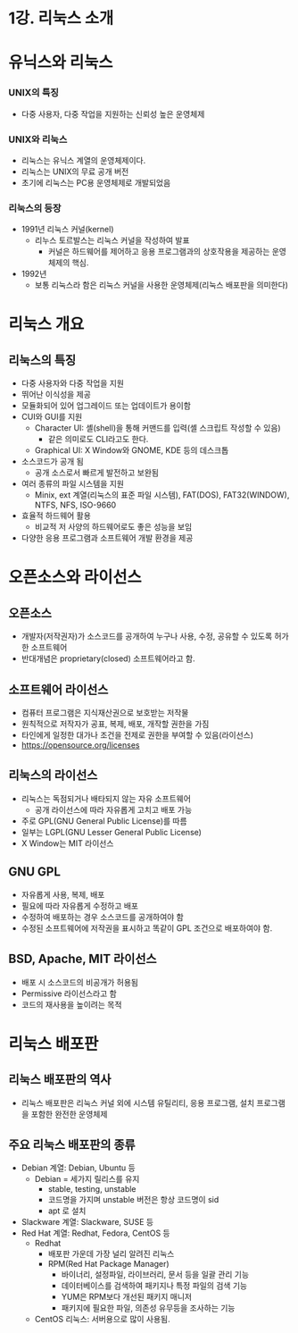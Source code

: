 # 1강. 리눅스 소개

# 유닉스와 리눅스

### UNIX의 특징

- 다중 사용자, 다중 작업을 지원하는 신뢰성 높은 운영체제

### UNIX와 리눅스

- 리눅스는 유닉스 계열의 운영체제이다.
- 리눅스는 UNIX의 무료 공개 버전
- 초기에 리눅스는 PC용 운영체제로 개발되었음

### 리눅스의 등장

- 1991년 리눅스 커널(kernel)
    - 리누스 토르발스는 리눅스 커널을 작성하여 발표
        - 커널은 하드웨어를 제어하고 응용 프로그램과의 상호작용을 제공하는 운영체제의 핵심.
- 1992년
    - 보통 리눅스라 함은 리눅스 커널을 사용한 운영체제(리눅스 배포판을 의미한다)

# 리눅스 개요

## 리눅스의 특징

- 다중 사용자와 다중 작업을 지원
- 뛰어난 이식성을 제공
- 모듈화되어 있어 업그레이드 또는 업데이트가 용이함
- CUI와 GUI를 지원
    - Character UI: 셸(shell)을 통해 커맨드를 입력(셸 스크립트 작성할 수 있음)
        - 같은 의미로도 CLI라고도 한다.
    - Graphical UI: X Window와 GNOME, KDE 등의 데스크톱
- 소스코드가 공개 됨
    - 공개 소스로서 빠르게 발전하고 보완됨
- 여러 종류의 파일 시스템을 지원
    - Minix, ext 계열(리눅스의 표준 파일 시스템), FAT(DOS), FAT32(WINDOW), NTFS, NFS, ISO-9660
- 효율적 하드웨어 활용
    - 비교적 저 사양의 하드웨어로도 좋은 성능을 보임
- 다양한 응용 프로그램과 소프트웨어 개발 환경을 제공

# 오픈소스와 라이선스

## 오픈소스

- 개발자(저작권자)가 소스코드를 공개하여 누구나 사용, 수정, 공유할 수 있도록 허가한 소프트웨어
- 반대개념은 proprietary(closed) 소프트웨어라고 함.

## 소프트웨어 라이선스

- 컴퓨터 프로그램은 지식재산권으로 보호받는 저작물
- 원칙적으로 저작자가 공표, 복제, 배포, 개작할 권한을 가짐
- 타인에게 일정한 대가나 조건을 전제로 권한을 부여할 수 있음(라이선스)
- https://opensource.org/licenses

## 리눅스의 라이선스

- 리눅스는 독점되거나 배타되지 않는 자유 소프트웨어
    - 공개 라이선스에 따라 자유롭게 고치고 배포 가능
- 주로 GPL(GNU General Public License)를 따름
- 일부는 LGPL(GNU Lesser General Public License)
- X Window는 MIT 라이선스

## GNU GPL

- 자유롭게 사용, 복제, 배포
- 필요에 따라 자유롭게 수정하고 배포
- 수정하여 배포하는 경우 소스코드를 공개하여야 함
- 수정된 소프트웨어에 저작권을 표시하고 똑같이 GPL 조건으로 배포하여야 함.

## BSD, Apache, MIT 라이선스

- 배포 시 소스코드의 비공개가 허용됨
- Permissive 라이선스라고 함
- 코드의 재사용을 높이려는 목적

# 리눅스 배포판

## 리눅스 배포판의 역사

- 리눅스 배포판은 리눅스 커널 외에 시스템 유틸리티, 응용 프로그램, 설치 프로그램을 포함한 완전한 운영체제

## 주요 리눅스 배포판의 종류

- Debian 계열: Debian, Ubuntu 등
    - Debian = 세가지 릴리스를 유지
        - stable, testing, unstable
        - 코드명을 가지며 unstable 버전은 항상 코드명이 sid
        - apt 로 설치
- Slackware 계열: Slackware, SUSE 등
- Red Hat 계열: Redhat, Fedora, CentOS 등
    - Redhat
        - 배포판 가운데 가장 널리 알려진 리눅스
        - RPM(Red Hat Package Manager)
            - 바이너리, 설정파일, 라이브러리, 문서 등을 일괄 관리 기능
            - 데이터베이스를 검색하여 패키지나 특정 파일의 검색 기능
            - YUM은 RPM보다 개선된 패키지 매니저
            - 패키지에 필요한 파일, 의존성 유무등을 조사하는 기능
    - CentOS 리눅스: 서버용으로 많이 사용됨.
